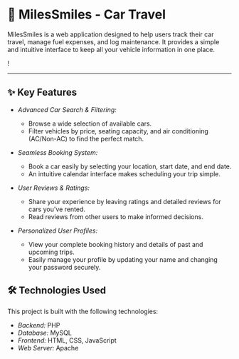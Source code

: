 # 🚗 MilesSmiles - Car Travel

MilesSmiles is a web application designed to help users track their car travel, manage fuel expenses, and log maintenance. It provides a simple and intuitive interface to keep all your vehicle information in one place.

!

---

## ✨ Key Features

* *Advanced Car Search & Filtering:*
    * Browse a wide selection of available cars.
    * Filter vehicles by price, seating capacity, and air conditioning (AC/Non-AC) to find the perfect match.

* *Seamless Booking System:*
    * Book a car easily by selecting your location, start date, and end date.
    * An intuitive calendar interface makes scheduling your trip simple.

* *User Reviews & Ratings:*
    * Share your experience by leaving ratings and detailed reviews for cars you've rented.
    * Read reviews from other users to make informed decisions.

* *Personalized User Profiles:*
    * View your complete booking history and details of past and upcoming trips.
    * Easily manage your profile by updating your name and changing your password securely.

## 🛠 Technologies Used

This project is built with the following technologies:

* *Backend:* PHP
* *Database:* MySQL
* *Frontend:* HTML, CSS, JavaScript
* *Web Server:* Apache